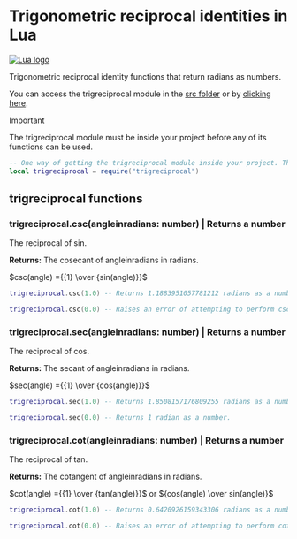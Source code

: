 # Trigonometric reciprocal identities in Lua

[![Lua logo](https://www.lua.org/images/lua-logo.gif)](https://lua.org)

Trigonometric reciprocal identity functions that return radians as numbers.

You can access the trigreciprocal module in the [src folder](src) or by [clicking here](src/trigreciprocal.lua).

> [!IMPORTANT]
> The trigreciprocal module must be inside your project before any of its functions can be used.

```Lua
-- One way of getting the trigreciprocal module inside your project. This requires the module to be in the same folder as the file using this code.
local trigreciprocal = require("trigreciprocal")
```

## trigreciprocal functions

### trigreciprocal.csc(angleinradians: number) | Returns a number

The reciprocal of sin.

**Returns:** The cosecant of angleinradians in radians.

$csc(angle) ={{1} \over {sin(angle)}}$

```Lua
trigreciprocal.csc(1.0) -- Returns 1.1883951057781212 radians as a number.
```

```Lua
trigreciprocal.csc(0.0) -- Raises an error of attempting to perform csc(0).
```

### trigreciprocal.sec(angleinradians: number) | Returns a number

The reciprocal of cos.

**Returns:** The secant of angleinradians in radians.

$sec(angle) ={{1} \over {cos(angle)}}$

```Lua
trigreciprocal.sec(1.0) -- Returns 1.8508157176809255 radians as a number.
```

```Lua
trigreciprocal.sec(0.0) -- Returns 1 radian as a number.
```

### trigreciprocal.cot(angleinradians: number) | Returns a number

The reciprocal of tan.

**Returns:** The cotangent of angleinradians in radians.

$cot(angle) ={{1} \over {tan(angle)}}$ or ${cos(angle) \over sin(angle)}$

```Lua
trigreciprocal.cot(1.0) -- Returns 0.6420926159343306 radians as a number.
```

```Lua
trigreciprocal.cot(0.0) -- Raises an error of attempting to perform cot(0).
```

